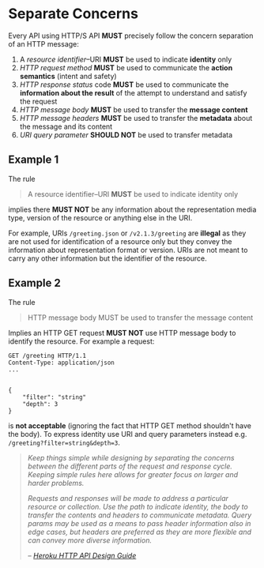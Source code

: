 # Separate Concerns

Every API using HTTP/S API **MUST** precisely follow the concern separation of an HTTP message:

1. A _resource identifier_–URI **MUST** be used to indicate **identity** only
2. _HTTP request method_ **MUST** be used to communicate the **action semantics** \(intent and safety\)
3. _HTTP response status_ code **MUST** be used to communicate the **information about the result** of the attempt to understand and satisfy the request
4. _HTTP message body_ **MUST** be used to transfer the **message content**
5. _HTTP message headers_ **MUST** be used to transfer the **metadata** about the message and its content
6. _URI query parameter_ **SHOULD NOT** be used to transfer metadata

## Example 1

The rule

> A resource identifier–URI **MUST** be used to indicate identity only

implies there **MUST NOT** be any information about the representation media type, version of the resource or anything else in the URI.

For example, URIs `/greeting.json` or `/v2.1.3/greeting` are **illegal** as they are not used for identification of a resource only but they convey the information about representation format or version. URIs are not meant to carry any other information but the identifier of the resource.

## Example 2

The rule

> HTTP message body MUST be used to transfer the message content

Implies an HTTP GET request **MUST NOT** use HTTP message body to identify the resource. For example a request:

```text
GET /greeting HTTP/1.1
Content-Type: application/json
...


{
    "filter": "string"
    "depth": 3
}
```

is **not acceptable** \(ignoring the fact that HTTP GET method shouldn't have the body\). To express identity use URI and query parameters instead e.g. `/greeting?filter=string&depth=3`.

> _Keep things simple while designing by separating the concerns between the different parts of the request and response cycle. Keeping simple rules here allows for greater focus on larger and harder problems._
>
> _Requests and responses will be made to address a particular resource or collection. Use the path to indicate identity, the body to transfer the contents and headers to communicate metadata. Query params may be used as a means to pass header information also in edge cases, but headers are preferred as they are more flexible and can convey more diverse information._
>
> _–_ [_Heroku HTTP API Design Guide_](https://geemus.gitbooks.io/http-api-design/content/en/foundations/separate-concerns.html)

